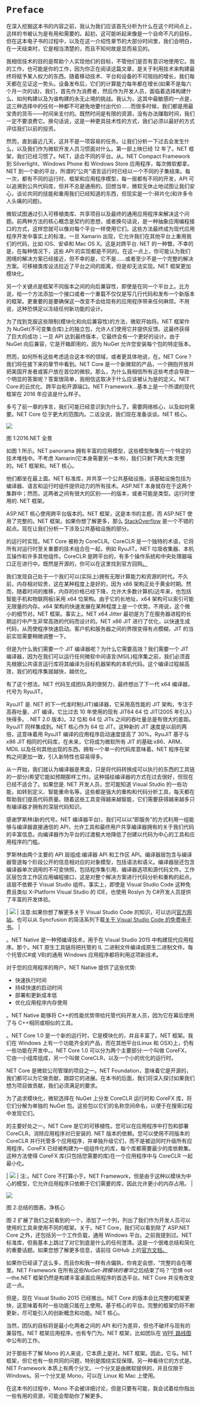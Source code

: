 # `Preface`

在深入挖掘这本书的内容之前，我认为我们应该首先分析为什么在这个时间点上，这样的书被认为是有用和需要的。起初，这可能听起来像是一个自命不凡的目标，但在这本电子书的过程中，以及在这一介绍性章节的大部分时间里，我们会明白，在一天结束时，它是相当清楚的，而且不知何故是显而易见的。

我相信技术的目的是帮助个人实现他们的目标，不管他们是否有意识地使用它。我的工作，也可能是你的工作，因为你正在阅读这篇文章，是关于利用技术来构建最终将赋予某人权力的东西。随着移动技术、平台和设备的不可阻挡的增长，我们每天都在见证这一势头。设备发布后，它们的计算能力每年都在增长(如果不是每六个月一次的话)，我们，首先作为消费者，然后作为开发人员，面临着选择构建什么、如何构建以及为谁构建的永无止境的挑战。我认为，这其中最敏感的一点是，这三种选择中的任何一种都不可避免地要付出代价……而很多时候，我们都是用最宝贵的货币——时间来支付的。既然时间是有限的资源，没有办法赚取时间，我们一定不要浪费它。换句话说，这是一种更具技术性的方式，我们必须以最好的方式评估我们以前的投资。

然而，直到最近几天，这并不是一项容易的任务。让我们分析一下过去会发生什么，以及我们作为微软开发人员习惯面对什么。第一部上映已经 12 年了。NET 框架，我们已经习惯了。NET，适合不同的平台。从。NET Compact Framework 到 Silverlight、Windows Phone 和 Windows Store 应用程序，每次微软都拿。NET 到一个新的平台，所谓的“公共”语言运行时已经以一个不同的子集结束。每一次，都有不同的运行时、框架和应用程序模型，每一层都有不同的开发，API 可以追溯到公共代码库，但并不总是通用的。回想当年，微软无休止地试图让我们安心，谈论共同的技能和重用我们已经知道的东西，但现实是一个:碎片化(和许多令人头痛的问题)。

微软试图通过引入可移植类库、共享项目以及最终的通用应用程序来解决这个问题。前两种方法的核心概念是契约的思想，或者换句话说，是一种抽象应用编程接口的方式，这样您就可以像对每个平台一样使用它们。这些方法最终成为现代应用程序开发中事实上的标准，一旦 Xamarin 出现，它允许我们在其他平台上重用我们的代码，比如 iOS、安卓和 Mac OS X。这是对跨平台. NET 的一种瞥。不幸的是，在每种情况下，这些 API 的实现都是不同的。在这一点上，你可能认为我们困境的解决方案已经接近，但不幸的是，它不是……或者至少不是一个完整的解决方案。可移植类库设法拉近了平台之间的距离，但是却无法实现。NET 框架更加模块化。

另一个关键点是框架不同版本之间的向后兼容性，即使是在同一个平台上。比方说，给一个方法添加一个接口或者一个重载不仅仅是写几行代码和发布一个新版本的框架。更重要的是要确保这一改变不会给现有的应用程序带来任何麻烦。不用说，这种恐惧足以冻结任何新功能的设计。

为了找到克服这些限制(模块化和向后兼容性)的方法，微软开始将。NET 框架作为 NuGet(不可变集合库)上的独立包，允许人们使用它并提供反馈。这最终获得了巨大的成功；一旦 API 达到最终版本，它最终会有一个更好的设计。由于 NuGet 向后兼容，它是开箱即用的，因为 NuGet 允许您安装每个包的特定版本。

然而，如何所有这些考虑适合这本书的领域，或者更具体地说，在。NET Core？我们将在接下来的章节中看到。NET Core 是一个新微软的产品，一个拥抱开放并把美国开发者或客户放在首位的微软。那么，为什么我相信所有这些考虑会导致一个明显的答案呢？答案很简单，我相信这取决于什么应该被认为是的定义。NET Core:的云优化、跨平台和开源端口。NET Framework…基本上是一个所谓的现代框架在 2016 年应该是什么样子。

多亏了前一章的序言，我们可能已经意识到为什么了。需要网络核心，以及如何需要。NET Core 位于更大的范围内。二话没说，我们现在准备谈谈。NET 核心。

![](../images/00003.jpeg)

图 1:2016.NET 全景

如图 1 所示。NET panorama 拥有丰富的应用模型，这些模型聚集在一个特定的技术堆栈中。不考虑 Xamarin(它本身需要另一本书)，我们只剩下两大类:完整的。NET 框架和。NET 核心。

他们都坐在最上面。NET 标准库，并共享一个公共基础设施，该基础设施包括为编译器、语言和运行时组件提供动力的所有技术。ASP.NET 本身就存在于这两个集群中；然而，这两者之间有很大的区别——的版本，或者可能是类型。运行时使用的. NET 框架。

ASP.NET 核心使用跨平台版本的。NET 框架，这是本书的主题，而 ASP.NET 使用了完整的。NET 框架。如果你想了解更多，那么 [StackOverflow](http://stackoverflow.com/a/37684644) 是一个不错的起点。现在让我们分析一下涉及公共基础设施的部分。

的运行时实现。NET Core 被称为 CoreCLR。CoreCLR 是一个独特的术语，它将所有对运行时至关重要的技术组合在一起，例如 RyuJIT。NET 垃圾收集器、本机互操作和许多其他组件。CoreCLR 是跨平台的，有多个操作系统和中央处理器端口正在进行中。既然是开源的，你可以在这里找到官方回购[。](https://github.com/dotnet/coreclr)

我们发现自己处于一个我们可以(实际上)拥有无限计算能力和资源的时代。不久前，内存相对较贵，这在某种程度上是好的，因为 x86 架构正处于黄金时期。然而，随着时间的推移，内存的价格已经下降，允许大多数计算机(近年来，也包括智能手机和物联网板)采用 x64 位架构。由于它的长地址，x64 架构可以索引可能无限量的内存。x64 架构的快速发展在某种程度上是一个优势。不用说，这个微小的细节对。NET 框架。事实上。NET x64 Jitter 最初是为了在服务器进程的长期运行中产生非常高效的代码而设计的。NET x86 JIT 进行了优化，以快速生成代码，从而使程序快速启动。客户机和服务器之间的界限变得有点模糊，JIT 的当前实现需要稍微调整一下。

但是为什么我们需要一个 JIT 编译器呢？为什么它需要高效？我们需要一个 JIT 编译器，因为在我们可以运行任何微软中间语言(MSIL)程序集之前，我们必须首先根据公共语言运行库将其编译为目标机器架构的本机代码。这个编译过程越高效，我们的程序集就越快，越优化。

有了这个想法。NET 代码生成团队真的很努力，最终想出了下一代 x64 编译器，代号为 RyuJIT。

RyuJIT 是. NET 的下一代准时制(JIT)编译器，它采用高性能的 JIT 架构，专注于高吞吐量、JIT 编译。它比过去 10 年使用的现有 JIT64 64 位 JIT(2005 年引入)快得多。. NET 2.0 版本)。32 位和 64 位 JITs 之间的吞吐量总是有很大的差距。RyuJIT 同样集成到。NET 核心作为 64 位 JIT。这种新的 JIT 速度是以前的两倍，这意味着用 RyuJIT 编译的应用程序启动速度提高了 30%。RyuJIT 基于与 x86 JIT 相同的代码库，在未来，它将成为微软所有 JIT 的基础:x86、ARM、MDIL 以及任何其他出现的东西。拥有一个单一的代码库意味着。NET 程序在架构之间更加一致，引入新特性也容易得多。

从一开始，我们就认为编译器是黑盒，只是将代码转换成可以执行的东西的工具链的一部分(希望它能如预期那样工作)。这种描绘编译器的方式在过去很好，但现在已经不适合了。如果您是. NET 开发人员，您可能知道 Visual Studio 的一些功能，如转到定义、智能重命名等。这些都是强大的重构和代码分析工具，每天都在帮助我们提高代码质量。随着这些工具变得越来越智能，它们需要获得越来越多只有编译器才拥有的深层代码知识。

感谢罗斯林(新的代号。NET 编译器平台)，我们可以以“即服务”的方式利用一组能够与编译器直接通信的 API，允许工具和最终用户共享编译器拥有的关于我们代码的丰富信息。向编译器作为平台的过渡极大地降低了创建以代码为中心的工具和应用程序的门槛。

罗斯林由两个主要的 API 层组成:编译器 API 和工作区 API。编译器层包含与编译器管道每个阶段公开的信息相对应的对象模型，包括语法和语义。编译器层还包含编译器单次调用的不可变快照，包括程序集引用、编译器选项和源代码文件。工作区层包含工作区应用编程接口，这是对整个解决方案进行代码分析和重构的起点。该层不依赖于 Visual Studio 组件。事实上，即使是 Visual Studio Code 这种免费且类似 X-Platform Visual Studio 的 IDE，也使用 Roslyn 为 C#开发人员提供了丰富的开发体验。

| ![](../images/00004.gif) | 注意:如果你想了解更多关于 Visual Studio Code 的知识，可以访问[官方网站](https://code.visualstudio.com/)。也可以从 Syncfusion 的简洁系列下载[关于 Visual Studio Code 的免费电子书](https://www.syncfusion.com/resources/techportal/details/ebooks/Visual_Studio_Code_Succinctly)。 |

。NET Native 是一种预编译技术，用于在 Visual Studio 2015 中构建现代应用程序。那个。NET 原生工具链将把托管的 IL 二进制文件编译成原生二进制文件。每个托管(C#或 VB)的通用 Windows 应用程序都将利用这项新技术。

对于您的应用程序的用户。NET Native 提供了这些优势:

*   快速执行时间
*   持续快速的启动时间
*   部署和更新成本低
*   优化应用程序内存使用

。NET Native 能够将 C++的性能优势带给托管代码开发人员，因为它在幕后使用了与 C++相同或相似的工具。

。NET Core 1.0 是一个新的运行时，它是模块化的，并且丰富了。NET 框架。我们在 Windows 上有一个功能齐全的产品，而在其他平台(Linux 和 OSX)上，仍有一些功能在开发中。。NET Core 1.0 可以分为两个主要部分:一个叫做 CoreFX，它由一小组库组成，另一个叫做 CoreCLR，以及一个小的优化的运行时。

NET Core 是微软公司管理的项目之一。NET Foundation，意味着它是开源的，我们都可以为它做贡献，跟踪它的进展。在本书的后面，我们将深入探讨如果我们想为项目做贡献，我们必须满足的要求。

为了追求模块化，微软选择在 NuGet 上分发 CoreCLR 运行时和 CoreFX 库，将它们分解为单独的 NuGet 包。这些包以它们的名称空间命名，以便于在搜索过程中发现它们。

的主要好处之一。NET Core 是它的可移植性。您可以在应用程序中打包和部署 CoreCLR，消除应用程序对已安装的. NET 版本的依赖。您可以使用不同版本的 CoreCLR 并行托管多个应用程序，并单独升级它们，而不是被迫同时升级所有应用程序。CoreFX 已经被构建为一组组件化的库，每个库都需要最少的库依赖集。这种方法使得 CoreFX 库(只包括您需要的库)在一个应用程序中与 CoreCLR 一起最小化。

| ![](../images/00004.gif) | 注:。NET Core 不打算小于。NET Framework，但是由于这种以模块为中心的模型，它允许应用程序只依赖于它们需要的库，因此允许更小的内存占用。 |

![](../images/00005.jpeg)

图 2:总结的图表。净核心

图 2 扩展了我们之前看到的一个，添加了一个列，列出了我们作为开发人员可以使用的工具来使用不同的框架。关于。NET Core，我们可以看到除了 ASP.NET Core 之外，还包括另一个工作负载，通用 Windows 平台。之前我提到过。NET 标准库，但我基本上跳过了对它到底是什么的任何澄清。这是一个很难总结和简化的重要话题。如果您想了解更多信息，请前往 GitHub 上的[官方文档。](https://github.com/dotnet/corefx/blob/master/Documentation/architecture/net-platform-standard.md)

如果你已经读了这么多，而且你和我一样有点偏执，你肯定会想，“完整的会在哪里。NET Framework 在所有这些*NuGet-跨模块的奢华*之后结束了吗？”恐惧 not—the.NET 框架仍然是构建丰富桌面应用程序的首选平台。NET Core 并没有改变这一点。

但是，现在 Visual Studio 2015 已经推出。NET Core 的版本会比完整的框架更快，这意味着有时一些功能只能在上使用。基于核心的平台。完整的框架仍将不断更新，尽可能引入的创新概念和功能。NET 核心。

当然，团队的目标将是最小化两者之间的 API 和行为差异，但也不破坏与现有的兼容性。NET 框架应用程序。也有专门为。NET 框架，比如团队在 [WPF 路线图](http://blogs.msdn.com/b/dotnet/archive/2014/11/12/the-roadmap-for-wpf.aspx)中公布的工作。

对于那些不了解 Mono 的人来说，它本质上是对。NET 框架。因此，它与。NET 框架，但它也有一些共同的问题，特别是围绕实现保理。另一种看待它的方式是。NET Framework 本质上有两个分叉。一个分叉是由微软提供的，并且仅限于 Windows。另一个分叉是 Mono，可以在 Linux 和 Mac 上使用。

在这本书的过程中，Mono 不会被详细讨论，但是只要有可能，我会试着给你指出一些有用的资源，可能会帮助你了解更多。